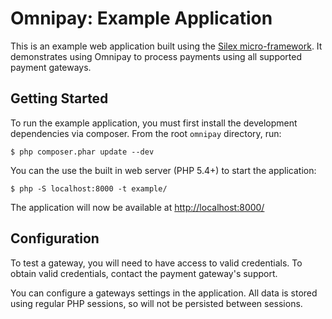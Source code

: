 # Omnipay: Example Application

This is an example web application built using the [Silex micro-framework](http://silex.sensiolabs.org/).
It demonstrates using Omnipay to process payments using all supported payment gateways.

## Getting Started

To run the example application, you must first install the development dependencies via composer.
From the root `omnipay` directory, run:

    $ php composer.phar update --dev

You can the use the built in web server (PHP 5.4+) to start the application:

    $ php -S localhost:8000 -t example/

The application will now be available at [http://localhost:8000/](http://localhost:8000/)

## Configuration

To test a gateway, you will need to have access to valid credentials. To obtain valid credentials,
contact the payment gateway's support.

You can configure a gateways settings in the application. All data is stored using regular PHP
sessions, so will not be persisted between sessions.
